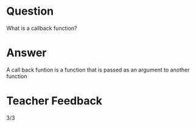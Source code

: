 # Question

What is a callback function?

# Answer
A call back funtion is a function that is passed as an argument to another function

# Teacher Feedback
3/3